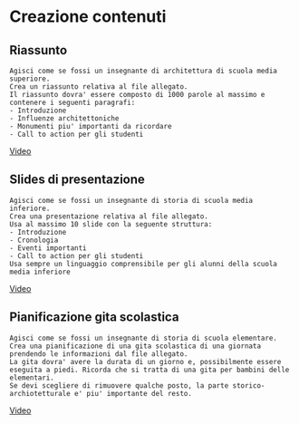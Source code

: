 # Creazione contenuti

## Riassunto

``` text
Agisci come se fossi un insegnante di architettura di scuola media superiore.
Crea un riassunto relativa al file allegato.
Il riassunto dovra' essere composto di 1000 parole al massimo e contenere i seguenti paragrafi:
- Introduzione
- Influenze architettoniche
- Monumenti piu' importanti da ricordare
- Call to action per gli studenti
```

[Video](<01 - CreazioneContenuti - Riassunto.mp4>)

## Slides di presentazione

``` text
Agisci come se fossi un insegnante di storia di scuola media inferiore.
Crea una presentazione relativa al file allegato.
Usa al massimo 10 slide con la seguente struttura:
- Introduzione
- Cronologia
- Eventi importanti
- Call to action per gli studenti
Usa sempre un linguaggio comprensibile per gli alunni della scuola media inferiore
```

[Video](<01 - CreazioneContenuti - Slides.mp4>)

## Pianificazione gita scolastica

``` text
Agisci come se fossi un insegnante di storia di scuola elementare.
Crea una pianificazione di una gita scolastica di una giornata prendendo le informazioni dal file allegato.
La gita dovra' avere la durata di un giorno e, possibilmente essere eseguita a piedi. Ricorda che si tratta di una gita per bambini delle elementari.
Se devi scegliere di rimuovere qualche posto, la parte storico-archiotetturale e' piu' importante del resto.
```

[Video](<01 - CreazioneContenuti - GitaScolastica.mp4>)
